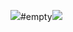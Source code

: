 <img src="https://cdn.discordapp.com/emojis/1142763624457326622.gif?size=28&quality=lossless"/>#empty<img src="https://cdn.discordapp.com/emojis/1142763627129086052.gif?size=28&quality=lossless"/>
